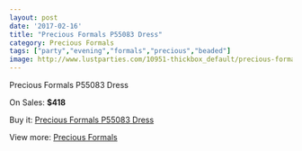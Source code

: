 ```yaml
---
layout: post
date: '2017-02-16'
title: "Precious Formals P55083 Dress"
category: Precious Formals
tags: ["party","evening","formals","precious","beaded"]
image: http://www.lustparties.com/10951-thickbox_default/precious-formals-p55083-dress.jpg
---
```

Precious Formals P55083 Dress

On Sales: **$418**
<a href="https://www.lustparties.com/en/precious-formals/3841-precious-formals-p55083-dress.html"><amp-img layout="responsive" width="600" height="600" src="//www.lustparties.com/10951-thickbox_default/precious-formals-p55083-dress.jpg" alt="Precious Formals P55083 Dress 0" /></a>
<a href="https://www.lustparties.com/en/precious-formals/3841-precious-formals-p55083-dress.html"><amp-img layout="responsive" width="600" height="600" src="//www.lustparties.com/10952-thickbox_default/precious-formals-p55083-dress.jpg" alt="Precious Formals P55083 Dress 1" /></a>

Buy it: [Precious Formals P55083 Dress](https://www.lustparties.com/en/precious-formals/3841-precious-formals-p55083-dress.html "Precious Formals P55083 Dress")

View more: [Precious Formals](https://www.lustparties.com/en/18-precious-formals "Precious Formals")